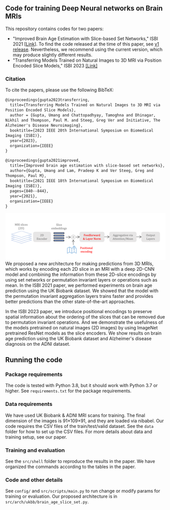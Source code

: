 ## Code for training Deep Neural networks on Brain MRIs

This repository contains codes for two papers:
- "Improved Brain Age Estimation with Slice-based Set Networks," ISBI 2021 [[Link](https://arxiv.org/abs/2102.04438)]. To find the code released at the time of this paper, see [v1 release](https://github.com/umgupta/2d-slice-set-networks/releases/tag/v1.0). Nevertheless, we recommend using the current version, which may produce slightly different results.  
- "Transferring Models Trained on Natural Images to 3D MRI via Position Encoded Slice Models," ISBI 2023 [[Link]](https://arxiv.org/abs/2303.01491)
### Citation

To cite the papers, please use the following BibTeX:

```
@inproceedings{gupta2023transferring,
  title={Transferring Models Trained on Natural Images to 3D MRI via Position Encoded Slice Models},
  author = {Gupta, Umang and Chattopadhyay, Tamoghna and Dhinagar, Nikhil and Thompson, Paul M. and Steeg, Greg Ver and Initiative, The Alzheimer's Disease Neuroimaging},
  booktitle={2023 IEEE 20th International Symposium on Biomedical Imaging (ISBI)},
  year={2023},
  organization={IEEE}
}
```


```
@inproceedings{gupta2021improved,
  title={Improved brain age estimation with slice-based set networks},
  author={Gupta, Umang and Lam, Pradeep K and Ver Steeg, Greg and Thompson, Paul M},
  booktitle={2021 IEEE 18th International Symposium on Biomedical Imaging (ISBI)},
  pages={840--844},
  year={2021},
  organization={IEEE}
}
```


![](arch.png)
We proposed a new architecture for making predictions from 3D MRIs, which works by encoding each 2D slice in an MRI with a deep 2D-CNN model and combining the information from these 2D-slice encodings by using set networks or permutation invariant layers or operations such as mean. In the ISBI 2021 paper, we performed experiments on brain age prediction using the UK Biobank dataset. We showed that the model with the permutation invariant aggregation layers trains faster and provides better predictions than the other state-of-the-art approaches. 

In the ISBI 2023 paper, we introduce positional encodings to preserve spatial information about the ordering of the slices that can be removed due to permutation invariant operations. And we demonstrate the usefulness of the models pretrained on natural images (2D images) by using ImageNet pretrained ResNet models as the slice encoders. We show results on brain age prediction using the UK Biobank dataset and Alzheimer's disease diagnosis on the ADNI dataset. 

## Running the code

### Package requirements

The code is tested with Python 3.8, but it should work with Python 3.7 or
higher.
See `requirements.txt` for the package requirements.

### Data requirements

We have used UK Biobank & ADNI MRI scans for training. The final dimension of the images is 91×109×91, and they are loaded via nibabel. Our code requires the CSV files of the train/test/valid dataset. See the `data` folder for how to set up the CSV files. For more details about data and training setup, see our paper.

### Training and evaluation

See the `src/shell` folder to reproduce the results in the paper.
We have organized the commands according to the tables in the paper.

### Code and other details

See `config/` and `src/scripts/main.py` to run change or modify params
for training or evaluation. 
Our proposed architecture is in `src/arch/ukbb/brain_age_slice_set.py`.